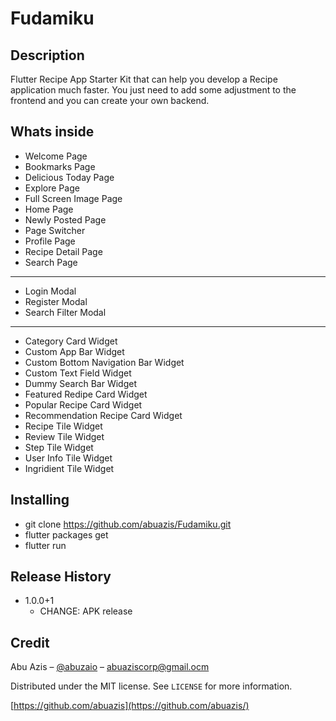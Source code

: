 # Fudamiku

## Description

Flutter Recipe App Starter Kit that can help you develop a Recipe application much faster. You just need to add some adjustment to the frontend and you can create your own backend.

## Whats inside

- Welcome Page
- Bookmarks Page
- Delicious Today Page
- Explore Page
- Full Screen Image Page
- Home Page
- Newly Posted Page
- Page Switcher
- Profile Page
- Recipe Detail Page
- Search Page
--------
- Login Modal
- Register Modal
- Search Filter Modal
--------
- Category Card Widget
- Custom App Bar Widget
- Custom Bottom Navigation Bar Widget
- Custom Text Field Widget
- Dummy Search Bar Widget
- Featured Redipe Card Widget
- Popular Recipe Card Widget
- Recommendation Recipe Card Widget
- Recipe Tile Widget
- Review Tile Widget
- Step Tile Widget
- User Info Tile Widget
- Ingridient Tile Widget

## Installing

- git clone https://github.com/abuazis/Fudamiku.git
- flutter packages get
- flutter run

## Release History

- 1.0.0+1
  - CHANGE: APK release

## Credit

Abu Azis – [@abuzaio](https://instagram.com/abuzaio) – abuaziscorp@gmail.ocm

Distributed under the MIT license. See `LICENSE` for more information.

[https://github.com/abuazis](https://github.com/abuazis/)
